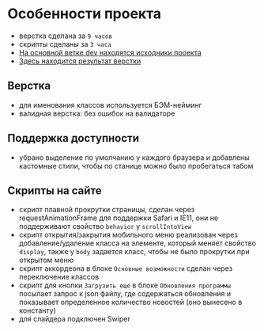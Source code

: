 # Особенности проекта

- верстка сделана за `9 часов`
- скрипты сделаны за `3 часа`
- [На основной ветке dev находятся исходники проекта](https://github.com/ilon-mars/test_soft-tehno)
- [Здесь находится результат верстки](https://ilon-mars.github.io/test_soft-tehno/)

## Верстка

- для именования классов используется БЭМ-нейминг
- валидная верстка: без ошибок на валидаторе

## Поддержка доступности

- убрано выделение по умолчанию у каждого браузера и добавлены кастомные стили, чтобы по станице можно было пробегаться табом

## Скрипты на сайте

- скрипт плавной прокрутки страницы, сделан через requestAnimationFrame для поддержки Safari и IE11, они не поддерживают свойство `behavior` у `scrollIntoView`
- скрипт открытия/закрытия мобильного меню реализован через добавление/удаление класса на элементе, который меняет свойство `display`, также у `body` задается класс, чтобы не было прокрутки при открытом меню
- скрипт аккордеона в блоке `Основные возможности` сделан через переключение классов
- скрипт для кнопки `Загрузить еще` в блоке `Обновления программы` посылает запрос к json файлу, где содержаться обновления и показывает определенное количество новостей (оно вынесено в константу)
- для слайдера подключен Swiper
